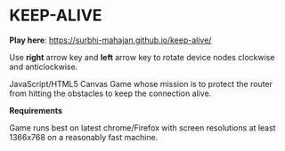 # KEEP-ALIVE
**Play here**:
https://surbhi-mahajan.github.io/keep-alive/

Use **right** arrow key  and **left** arrow key to rotate device nodes clockwise and anticlockwise.

JavaScript/HTML5 Canvas Game whose mission is to protect the router from hitting the obstacles to keep the connection alive.

**Requirements**

Game runs best on latest chrome/Firefox with screen resolutions at least 1366x768 on a reasonably fast machine.